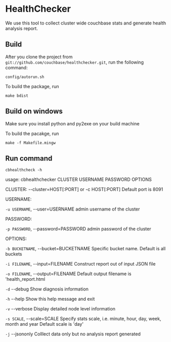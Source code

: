 HealthChecker
=============

We use this tool to collect cluster wide couchbase stats and generate health analysis report.

Build
-------

After you clone the project from `git://github.com/couchbase/healthchecker.git`, run the following command:

    config/autorun.sh

To build the package, run

    make bdist

Build on windows
-------

Make sure you install python and py2exe on your build machine

To build the pacakge, run

    make -f Makefile.mingw

Run command
------------

    cbhealthcheck -h

usage: cbhealthchecker CLUSTER USERNAME PASSWORD OPTIONS

CLUSTER:
  --cluster=HOST[:PORT] or -c HOST[:PORT] Default port is 8091

USERNAME:

  `-u USERNAME`, --user=USERNAME       admin username of the cluster

PASSWORD:

  `-p PASSWORD`, --password=PASSWORD   admin password of the cluster

OPTIONS:

  `-b BUCKETNAME`, --bucket=BUCKETNAME Specific bucket name. Default is all buckets

  `-i FILENAME`, --input=FILENAME      Construct report out of input JSON file

  `-o FILENAME`, --output=FILENAME     Default output filename is 'health_report.html

  `-d` --debug                         Show diagnosis information

  `-h` --help                          Show this help message and exit

  `-v` --verbose                       Display detailed node level information

  `-s SCALE`, --scale=SCALE            Specify stats scale, i.e. minute, hour, day, week, month and year
                                       Default scale is 'day'

  `-j` --jsononly                      Colllect data only but no analysis report generated

